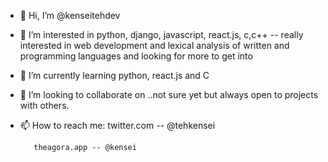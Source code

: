 - 👋 Hi, I’m @kenseitehdev
- 👀 I’m interested in python, django, javascript, react.js, c,c++ -- really interested in web development and lexical analysis of written and programming languages and looking for more to get into 
- 🌱 I’m currently learning python, react.js and C
- 💞️ I’m looking to collaborate on ..not sure yet but always open to projects with others.
- 📫 How to reach me:
       twitter.com -- @tehkensei
  
         theagora.app -- @kensei

<!---
kenseitehdev/kenseitehdev is a ✨ special ✨ repository because its `README.md` (this file) appears on your GitHub profile.
You can click the Preview link to take a look at your changes.
--->
